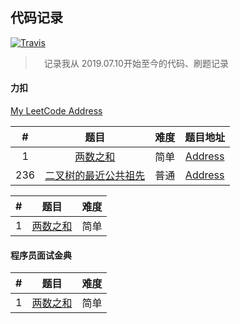 ## 代码记录
[![Travis](https://img.shields.io/badge/language-C/C++-yellow.svg)]()

>　记录我从 2019.07.10开始至今的代码、刷题记录

#### 力扣

[My LeetCode Address](https://leetcode-cn.com/u/3srobin/)

| # | 题目 | 难度 | 题目地址 |
|:-:| :-: | :--: |  :--:  |
| 1 | [两数之和](./LeetCode/1.%20两数之和.cpp) | 简单 | [Address](https://leetcode-cn.com/problems/two-sum/) |  
| 236 | [二叉树的最近公共祖先](./LeetCode/236.%20二叉树的最近公共祖先.cpp) | 普通 | [Address](https://leetcode-cn.com/problems/lowest-common-ancestor-of-a-binary-tree/) |   (./LeetCode/1.%20两数之和.cpp)

| # | 题目 | 难度 |
|:-:| :-: | :--: |
| 1 | [两数之和](./cyc200/哈希表/1两数之和.js) | 简单 |

#### 程序员面试金典

| # | 题目 | 难度 |
|:-:| :-: | :--: |
| 1 | [两数之和](./cyc200/哈希表/1两数之和.js) | 简单 |
